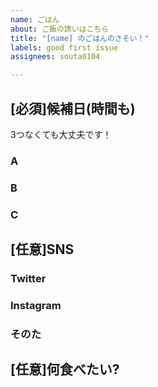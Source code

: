 ```yaml
---
name: ごはん
about: ご飯の誘いはこちら
title: "[name] のごはんのさそい！"
labels: good first issue
assignees: souta0104

---
```


## [必須]候補日(時間も)
3つなくても大丈夫です！
### A

### B

### C

## [任意]SNS

### Twitter

### Instagram

### そのた

## [任意]何食べたい?

